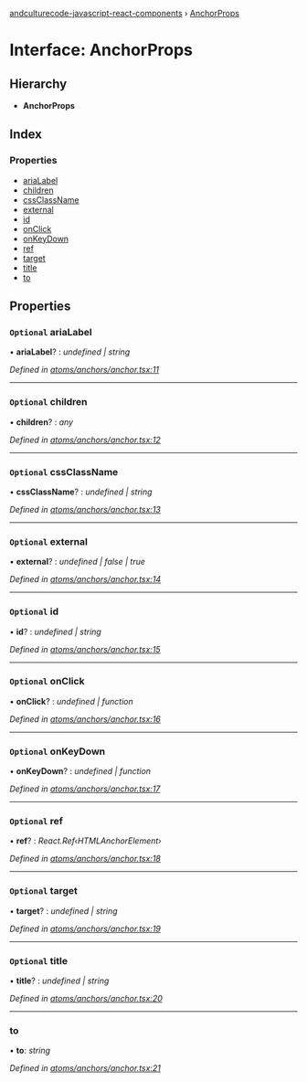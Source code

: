 [andculturecode-javascript-react-components](../README.md) › [AnchorProps](anchorprops.md)

# Interface: AnchorProps

## Hierarchy

* **AnchorProps**

## Index

### Properties

* [ariaLabel](anchorprops.md#optional-arialabel)
* [children](anchorprops.md#optional-children)
* [cssClassName](anchorprops.md#optional-cssclassname)
* [external](anchorprops.md#optional-external)
* [id](anchorprops.md#optional-id)
* [onClick](anchorprops.md#optional-onclick)
* [onKeyDown](anchorprops.md#optional-onkeydown)
* [ref](anchorprops.md#optional-ref)
* [target](anchorprops.md#optional-target)
* [title](anchorprops.md#optional-title)
* [to](anchorprops.md#to)

## Properties

### `Optional` ariaLabel

• **ariaLabel**? : *undefined | string*

*Defined in [atoms/anchors/anchor.tsx:11](https://github.com/AndcultureCode/AndcultureCode.JavaScript.React.Components/blob/729d2ec/src/atoms/anchors/anchor.tsx#L11)*

___

### `Optional` children

• **children**? : *any*

*Defined in [atoms/anchors/anchor.tsx:12](https://github.com/AndcultureCode/AndcultureCode.JavaScript.React.Components/blob/729d2ec/src/atoms/anchors/anchor.tsx#L12)*

___

### `Optional` cssClassName

• **cssClassName**? : *undefined | string*

*Defined in [atoms/anchors/anchor.tsx:13](https://github.com/AndcultureCode/AndcultureCode.JavaScript.React.Components/blob/729d2ec/src/atoms/anchors/anchor.tsx#L13)*

___

### `Optional` external

• **external**? : *undefined | false | true*

*Defined in [atoms/anchors/anchor.tsx:14](https://github.com/AndcultureCode/AndcultureCode.JavaScript.React.Components/blob/729d2ec/src/atoms/anchors/anchor.tsx#L14)*

___

### `Optional` id

• **id**? : *undefined | string*

*Defined in [atoms/anchors/anchor.tsx:15](https://github.com/AndcultureCode/AndcultureCode.JavaScript.React.Components/blob/729d2ec/src/atoms/anchors/anchor.tsx#L15)*

___

### `Optional` onClick

• **onClick**? : *undefined | function*

*Defined in [atoms/anchors/anchor.tsx:16](https://github.com/AndcultureCode/AndcultureCode.JavaScript.React.Components/blob/729d2ec/src/atoms/anchors/anchor.tsx#L16)*

___

### `Optional` onKeyDown

• **onKeyDown**? : *undefined | function*

*Defined in [atoms/anchors/anchor.tsx:17](https://github.com/AndcultureCode/AndcultureCode.JavaScript.React.Components/blob/729d2ec/src/atoms/anchors/anchor.tsx#L17)*

___

### `Optional` ref

• **ref**? : *React.Ref‹HTMLAnchorElement›*

*Defined in [atoms/anchors/anchor.tsx:18](https://github.com/AndcultureCode/AndcultureCode.JavaScript.React.Components/blob/729d2ec/src/atoms/anchors/anchor.tsx#L18)*

___

### `Optional` target

• **target**? : *undefined | string*

*Defined in [atoms/anchors/anchor.tsx:19](https://github.com/AndcultureCode/AndcultureCode.JavaScript.React.Components/blob/729d2ec/src/atoms/anchors/anchor.tsx#L19)*

___

### `Optional` title

• **title**? : *undefined | string*

*Defined in [atoms/anchors/anchor.tsx:20](https://github.com/AndcultureCode/AndcultureCode.JavaScript.React.Components/blob/729d2ec/src/atoms/anchors/anchor.tsx#L20)*

___

###  to

• **to**: *string*

*Defined in [atoms/anchors/anchor.tsx:21](https://github.com/AndcultureCode/AndcultureCode.JavaScript.React.Components/blob/729d2ec/src/atoms/anchors/anchor.tsx#L21)*
